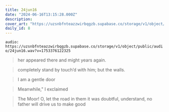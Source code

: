 ```yaml
---
title: 24jun16
date: "2024-06-16T13:15:28.000Z"
description: 
cover_art: "https://uzsnbfnteazzwirbqgzb.supabase.co/storage/v1/object/public/cover-art/24jun16.png?v=1753374896088"
daily_id: 8
---
```



`audio: https://uzsnbfnteazzwirbqgzb.supabase.co/storage/v1/object/public/audio/24jun16.wav?v=1753376122325`


> her appeared there and might years again.

> completely stand by touch’d with him; but the walls.

> I am a gentle door

> Meanwhile," I exclaimed

> The Moor! O, let the road in them it was doubtful, understand, no father will drive us to make good